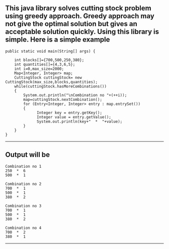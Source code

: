 This java library solves cutting stock problem using greedy approach.
Greedy approach may not give the optimal solution but gives an acceptable solution quickly.
Using this library is simple.
Here is a simple example
------------------------------------------------------
	public static void main(String[] args) {

		int blocks[]={700,500,250,380};
		int quantities[]={4,3,6,5};
		int i=0,max_size=2000;
		Map<Integer, Integer> map;
	    CuttingStock cuttingStock= new CuttingStock(max_size,blocks,quantities);
		while(cuttingStock.hasMoreCombinations())
		{
			System.out.println("\nCombination no "+(++i));
			map=cuttingStock.nextCombination();
			for (Entry<Integer, Integer> entry : map.entrySet()) 
			{
				  Integer key = entry.getKey();
				  Integer value = entry.getValue();
				  System.out.println(key+"  *  "+value);
			}
		}
	}
------------------------------------------------------
Output will be
------------------------------------------------------
	Combination no 1
	250  *  6
	500  *  1

	Combination no 2
	700  *  1
	500  *  1
	380  *  2

	Combination no 3
	700  *  1
	500  *  1
	380  *  2

	Combination no 4
	700  *  2
	380  *  1
------------------------------------------------------
